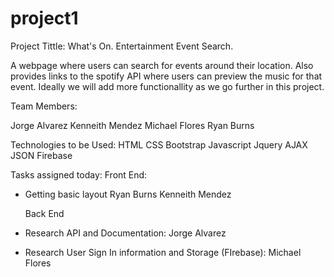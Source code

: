 # project1


Project Tittle: What's On. Entertainment Event Search. 

A webpage where users can search for events around their location. Also provides links to the spotify API where users can preview the music for that event. Ideally we will add more functionallity as we go further in this project.


Team Members:

Jorge Alvarez 
Kenneith Mendez
Michael Flores
Ryan Burns

Technologies to be Used:
HTML
CSS 
Bootstrap
Javascript
Jquery
AJAX
JSON
Firebase

Tasks assigned today:
   Front End:
- Getting basic layout
    Ryan Burns
    Kenneith Mendez

    Back End
- Research API and Documentation:
    Jorge Alvarez  

- Research User Sign In information and Storage (FIrebase):
    Michael Flores


        






